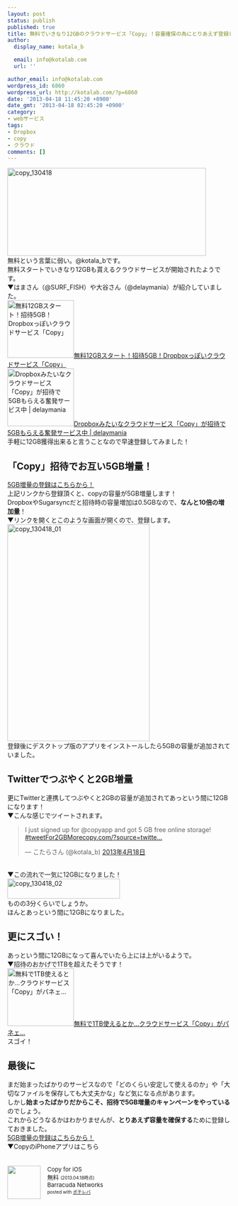 ```yaml
---
layout: post
status: publish
published: true
title: 無料でいきなり12GBのクラウドサービス「Copy」！容量確保の為にとりあえず登録しておいた！
author:
  display_name: kotala_b

  email: info@kotalab.com
  url: ''

author_email: info@kotalab.com
wordpress_id: 6860
wordpress_url: http://kotalab.com/?p=6860
date: '2013-04-18 11:45:20 +0900'
date_gmt: '2013-04-18 02:45:20 +0900'
category:
- webサービス
tags:
- Dropbox
- copy
- クラウド
comments: []
---
```

<p><img src="http://kotalab.com/wp-content/uploads/copy_130418-448x198.jpg" alt="copy_130418" width="448" height="198" class="alignnone size-large wp-image-6862" /><br />
無料という言葉に弱い。@kotala_bです。<br />
無料スタートでいきなり12GBも貰えるクラウドサービスが開始されたようです。<br />
▼はまさん（@SURF_FISH）や大谷さん（@delaymania）が紹介していました。<br />
<a href="http://hama73.com/archives/3526" target="_blank"><img  class="alignleft" src="http://capture.heartrails.com/150x130?http://hama73.com/archives/3526" alt="無料12GBスタート！招待5GB！Dropboxっぽいクラウドサービス「Copy」" width="150" height="130" /></a><a href="http://hama73.com/archives/3526" target="_blank">無料12GBスタート！招待5GB！Dropboxっぽいクラウドサービス「Copy」</a><a href="http://b.hatena.ne.jp/entry/http://hama73.com/archives/3526" target="_blank"><img border="0" src="http://b.hatena.ne.jp/entry/image/http://hama73.com/archives/3526" alt="" /></a><br style="clear:both;" /><a href="http://delaymania.com/201304/webservice/copy_review/" target="_blank"><img  class="alignleft" src="http://capture.heartrails.com/150x130?http://delaymania.com/201304/webservice/copy_review/" alt="Dropboxみたいなクラウドサービス「Copy」が招待で5GBもらえる奮発サービス中 | delaymania" width="150" height="130" /></a><a href="http://delaymania.com/201304/webservice/copy_review/" target="_blank">Dropboxみたいなクラウドサービス「Copy」が招待で5GBもらえる奮発サービス中 | delaymania</a><a href="http://b.hatena.ne.jp/entry/http://delaymania.com/201304/webservice/copy_review/" target="_blank"><img border="0" src="http://b.hatena.ne.jp/entry/image/http://delaymania.com/201304/webservice/copy_review/" alt="" /></a><br style="clear:both;" />手軽に12GB獲得出来ると言うことなので早速登録してみました！<br />
<!--more--></p>
<h2>「Copy」招待でお互い5GB増量！</h2>
<p><a href="https://copy.com?r=8xSUVD" title="5GB増量登録" target="_blank">5GB増量の登録はこちらから！</a><br />
上記リンクから登録頂くと、copyの容量が5GB増量します！<br />
DropboxやSugarsyncだと招待時の容量増加は0.5GBなので、<strong>なんと10倍の増加量</strong>！<br />
▼リンクを開くとこのような画面が開くので、登録します。<br />
<a href="https://copy.com?r=8xSUVD" title="5GB増量登録" target="_blank"><img src="http://kotalab.com/wp-content/uploads/copy_130418_01.jpg" alt="copy_130418_01" width="321" height="489" class="alignnone size-full wp-image-6863" /></a><br />
登録後にデスクトップ版のアプリをインストールしたら5GBの容量が追加されていました。</p>
<h2>Twitterでつぶやくと2GB増量</h2>
<p>更にTwitterと連携してつぶやくと2GBの容量が追加されてあっという間に12GBになります！<br />
▼こんな感じでツイートされます。</p>
<blockquote class="twitter-tweet" lang="ja"><p>I just signed up for @<span class="removed_link" title="https://twitter.com/copyapp">copyapp</span> and got 5 GB free online storage! <a href="https://twitter.com/search/%23tweetFor2GBMore">#tweetFor2GBMore</a><a href="http://t.co/5smczA82Fg" title="http://copy.com/?source=twitter.usr.tour">copy.com/?source=twitte&hellip;</a></p>
<p>&mdash; こたらさん (@kotala_b) <a href="https://twitter.com/kotala_b/status/324698556369870850">2013年4月18日</a></p></blockquote>
<p><script async src="//platform.twitter.com/widgets.js" charset="utf-8"></script><br />
▼この流れで一気に12GBになりました！<br />
<img src="http://kotalab.com/wp-content/uploads/copy_130418_02.jpg" alt="copy_130418_02" width="254" height="45" class="alignnone size-full wp-image-6864" /><br />
ものの3分くらいでしょうか。<br />
ほんとあっという間に12GBになりました。</p>
<h2>更にスゴい！</h2>
<p>あっという間に12GBになって喜んでいたら上には上がいるようで。<br />
▼招待のおかげで1TBを超えたそうです！<br />
<a href="http://hama73.com/archives/3543" target="_blank"><img  class="alignleft" src="http://capture.heartrails.com/150x130?http://hama73.com/archives/3543" alt="無料で1TB使えるとか&hellip;クラウドサービス「Copy」がパネェ&hellip;" width="150" height="130" /></a><a href="http://hama73.com/archives/3543" target="_blank">無料で1TB使えるとか&hellip;クラウドサービス「Copy」がパネェ&hellip;</a><a href="http://b.hatena.ne.jp/entry/http://hama73.com/archives/3543" target="_blank"><img border="0" src="http://b.hatena.ne.jp/entry/image/http://hama73.com/archives/3543" alt="" /></a><br style="clear:both;" />スゴイ！</p>
<h2>最後に</h2>
<p>まだ始まったばかりのサービスなので「どのくらい安定して使えるのか」や「大切なファイルを保存しても大丈夫かな」など気になる点があります。<br />
しかし<strong>始まったばかりだからこそ、招待で5GB増量のキャンペーンをやっている</strong>のでしょう。<br />
これからどうなるかはわかりませんが、<strong>とりあえず容量を確保する</strong>ために登録しておきました。<br />
<a href="https://copy.com?r=8xSUVD" title="5GB増量登録" target="_blank">5GB増量の登録はこちらから！</a><br />
▼CopyのiPhoneアプリはこちら</p>
<div class="pochireba" style="text-align:left;font-size:small;padding:20px 0;/zoom: 1;overflow: hidden;"><span class="removed_link" title="http://click.linksynergy.com/fs-bin/click?id=d2yYUp776R4&amp;subid=&amp;offerid=94348.1&amp;type=3&amp;tmpid=3910&amp;RD_PARM1=https%253A%252F%252Fitunes.apple.com%252Fjp%252Fapp%252Fcopy-for-ios%252Fid546789632%253Fmt%253D8%2526uo%253D4"><img src="http://a1104.phobos.apple.com/us/r1000/080/Purple/v4/ec/fd/3b/ecfd3bfb-52f8-7687-c362-ac85740f5da9/mzl.rbidfbwe.png" width="75" height="75" style="float:left;margin:0 15px 0 0;" class="pochi_img" ></span>
<div class="pochi_info" style="text-align:left;/zoom: 1;overflow: hidden;">
<div class="pochi_name"><span class="removed_link" title="http://click.linksynergy.com/fs-bin/click?id=d2yYUp776R4&amp;subid=&amp;offerid=94348.1&amp;type=3&amp;tmpid=3910&amp;RD_PARM1=https%253A%252F%252Fitunes.apple.com%252Fjp%252Fapp%252Fcopy-for-ios%252Fid546789632%253Fmt%253D8%2526uo%253D4">Copy for iOS</span></div>
<div class="pochi_price" style="display:inline;">無料</div>
<div class="pochi_time" style="font-size:x-small;display:inline;">(2013.04.18時点)</div>
<div class="pochi_seller"><span class="removed_link" title="http://click.linksynergy.com/fs-bin/click?id=d2yYUp776R4&amp;subid=&amp;offerid=94348.1&amp;type=3&amp;tmpid=3910&amp;RD_PARM1=https%253A%252F%252Fitunes.apple.com%252Fjp%252Fartist%252Fbarracuda-networks%252Fid459521644%253Fuo%253D4">Barracuda Networks</span></div>
<div class="pochi_post" style="font-size:x-small;">posted with <a href="http://pochireba.com">ポチレバ</a></div>
</div>
<div class="pochireba-footer" style="clear: left"></div>
</div>
